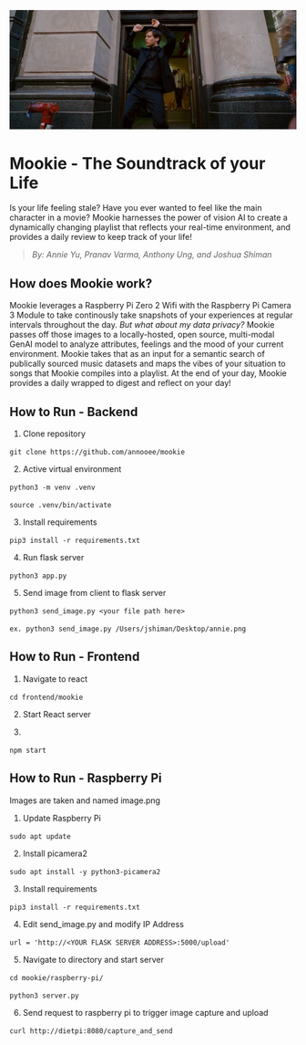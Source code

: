 ![peter-parking-dancing](testing/peter-parker-dancing.png)

# Mookie - The Soundtrack of your Life
Is your life feeling stale? Have you ever wanted to feel like the main character in a movie? Mookie harnesses the power of vision AI to create a dynamically changing playlist that reflects your real-time environment, and provides a daily review to keep track of your life! 

> *By: Annie Yu, Pranav Varma, Anthony Ung, and Joshua Shiman*

## How does Mookie work?

Mookie leverages a Raspberry Pi Zero 2 Wifi with the Raspberry Pi Camera 3 Module to take continously take snapshots of your experiences at regular intervals throughout the day. *But what about my data privacy?* Mookie passes off those images to a locally-hosted, open source, multi-modal GenAI model to analyze attributes, feelings and the mood of your current environment. Mookie takes that as an input for a semantic search of publically sourced music datasets and maps the vibes of your situation to songs that Mookie compiles into a playlist. At the end of your day, Mookie provides a daily wrapped to digest and reflect on your day!

## How to Run - Backend

1. Clone repository

`git clone https://github.com/annooee/mookie`

2. Active virtual environment

`python3 -m venv .venv`

`source .venv/bin/activate`

3. Install requirements

`pip3 install -r requirements.txt` 

4. Run flask server

`python3 app.py`

5. Send image from client to flask server

`python3 send_image.py <your file path here>`

`ex. python3 send_image.py /Users/jshiman/Desktop/annie.png`

## How to Run - Frontend

1. Navigate to react

`cd frontend/mookie`

2. Start React server

3. 

`npm start`


## How to Run - Raspberry Pi
Images are taken and named image.png

1. Update Raspberry Pi 

`sudo apt update`

2. Install picamera2

`sudo apt install -y python3-picamera2`

3. Install requirements

`pip3 install -r requirements.txt`

4. Edit send_image.py and modify IP Address

`url = 'http://<YOUR FLASK SERVER ADDRESS>:5000/upload'` 

5. Navigate to directory and start server

`cd mookie/raspberry-pi/`

`python3 server.py`

6. Send request to raspberry pi to trigger image capture and upload

`curl http://dietpi:8080/capture_and_send`
